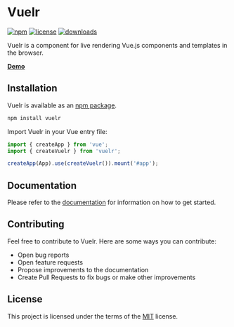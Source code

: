 # Vuelr

[![npm](https://img.shields.io/npm/v/vuelr.svg)](https://www.npmjs.com/package/vuelr)
[![license](https://img.shields.io/npm/l/vuelr.svg)](https://github.com/jonataw/vuelr/blob/HEAD/LICENSE)
[![downloads](https://img.shields.io/npm/dt/vuelr)](https://www.npmjs.com/package/vuelr)

Vuelr is a component for live rendering Vue.js components and templates in the browser.

**[Demo](https://jonataw.github.io/vuelr/demo.html)**

## Installation

Vuelr is available as an [npm package](https://www.npmjs.com/package/vuelr).

```bash
npm install vuelr
```

Import Vuelr in your Vue entry file:

```ts
import { createApp } from 'vue';
import { createVuelr } from 'vuelr';

createApp(App).use(createVuelr()).mount('#app');
```

## Documentation

Please refer to the [documentation](https://jonataw.github.io/vuelr) for information on how to get started.

## Contributing

Feel free to contribute to Vuelr. Here are some ways you can contribute:

- Open bug reports
- Open feature requests
- Propose improvements to the documentation
- Create Pull Requests to fix bugs or make other improvements

## License

This project is licensed under the terms of the [MIT](https://www.npmjs.com/package/vuelr) license.

